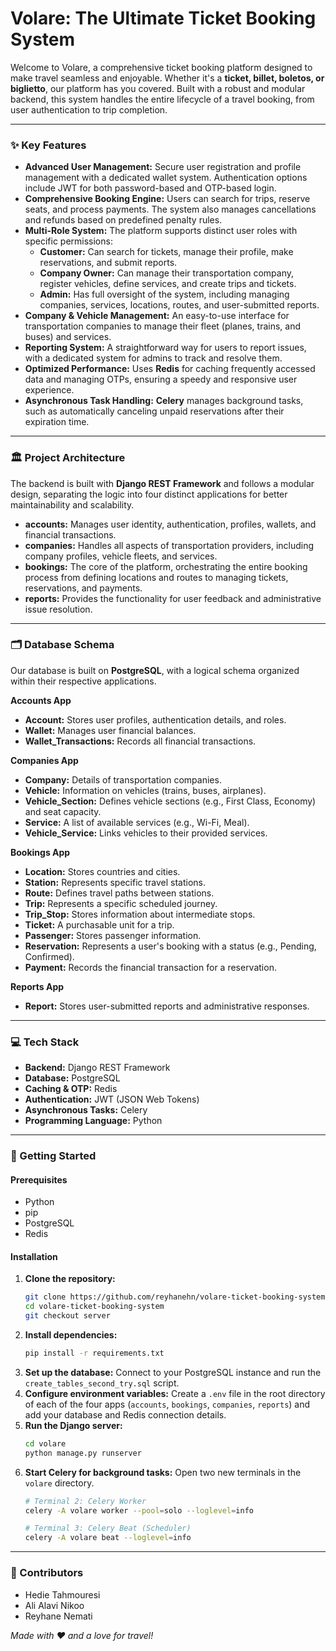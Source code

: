 # Volare: The Ultimate Ticket Booking System

Welcome to Volare, a comprehensive ticket booking platform designed to make travel seamless and enjoyable. Whether it's a **ticket, billet, boletos, or biglietto**, our platform has you covered. Built with a robust and modular backend, this system handles the entire lifecycle of a travel booking, from user authentication to trip completion.

-----

### ✨ Key Features

  * **Advanced User Management:** Secure user registration and profile management with a dedicated wallet system. Authentication options include JWT for both password-based and OTP-based login.
  * **Comprehensive Booking Engine:** Users can search for trips, reserve seats, and process payments. The system also manages cancellations and refunds based on predefined penalty rules.
  * **Multi-Role System:** The platform supports distinct user roles with specific permissions:
      * **Customer:** Can search for tickets, manage their profile, make reservations, and submit reports.
      * **Company Owner:** Can manage their transportation company, register vehicles, define services, and create trips and tickets.
      * **Admin:** Has full oversight of the system, including managing companies, services, locations, routes, and user-submitted reports.
  * **Company & Vehicle Management:** An easy-to-use interface for transportation companies to manage their fleet (planes, trains, and buses) and services.
  * **Reporting System:** A straightforward way for users to report issues, with a dedicated system for admins to track and resolve them.
  * **Optimized Performance:** Uses **Redis** for caching frequently accessed data and managing OTPs, ensuring a speedy and responsive user experience.
  * **Asynchronous Task Handling:** **Celery** manages background tasks, such as automatically canceling unpaid reservations after their expiration time.

-----

### 🏛️ Project Architecture

The backend is built with **Django REST Framework** and follows a modular design, separating the logic into four distinct applications for better maintainability and scalability.

  * **accounts:** Manages user identity, authentication, profiles, wallets, and financial transactions.
  * **companies:** Handles all aspects of transportation providers, including company profiles, vehicle fleets, and services.
  * **bookings:** The core of the platform, orchestrating the entire booking process from defining locations and routes to managing tickets, reservations, and payments.
  * **reports:** Provides the functionality for user feedback and administrative issue resolution.

-----

### 🗂️ Database Schema

Our database is built on **PostgreSQL**, with a logical schema organized within their respective applications.

**Accounts App**

  * **Account:** Stores user profiles, authentication details, and roles.
  * **Wallet:** Manages user financial balances.
  * **Wallet\_Transactions:** Records all financial transactions.

**Companies App**

  * **Company:** Details of transportation companies.
  * **Vehicle:** Information on vehicles (trains, buses, airplanes).
  * **Vehicle\_Section:** Defines vehicle sections (e.g., First Class, Economy) and seat capacity.
  * **Service:** A list of available services (e.g., Wi-Fi, Meal).
  * **Vehicle\_Service:** Links vehicles to their provided services.

**Bookings App**

  * **Location:** Stores countries and cities.
  * **Station:** Represents specific travel stations.
  * **Route:** Defines travel paths between stations.
  * **Trip:** Represents a specific scheduled journey.
  * **Trip\_Stop:** Stores information about intermediate stops.
  * **Ticket:** A purchasable unit for a trip.
  * **Passenger:** Stores passenger information.
  * **Reservation:** Represents a user's booking with a status (e.g., Pending, Confirmed).
  * **Payment:** Records the financial transaction for a reservation.

**Reports App**

  * **Report:** Stores user-submitted reports and administrative responses.

-----

### 💻 Tech Stack

  * **Backend:** Django REST Framework
  * **Database:** PostgreSQL
  * **Caching & OTP:** Redis
  * **Authentication:** JWT (JSON Web Tokens)
  * **Asynchronous Tasks:** Celery
  * **Programming Language:** Python

-----

### 🚀 Getting Started

#### Prerequisites

  * Python
  * pip
  * PostgreSQL
  * Redis

#### Installation

1.  **Clone the repository:**
    ```bash
    git clone https://github.com/reyhanehn/volare-ticket-booking-system.git
    cd volare-ticket-booking-system
    git checkout server
    ```
2.  **Install dependencies:**
    ```bash
    pip install -r requirements.txt
    ```
3.  **Set up the database:**
    Connect to your PostgreSQL instance and run the `create_tables_second_try.sql` script.
4.  **Configure environment variables:**
    Create a `.env` file in the root directory of each of the four apps (`accounts`, `bookings`, `companies`, `reports`) and add your database and Redis connection details.
5.  **Run the Django server:**
    ```bash
    cd volare
    python manage.py runserver
    ```
6.  **Start Celery for background tasks:**
    Open two new terminals in the `volare` directory.
    ```bash
    # Terminal 2: Celery Worker
    celery -A volare worker --pool=solo --loglevel=info
    ```
    ```bash
    # Terminal 3: Celery Beat (Scheduler)
    celery -A volare beat --loglevel=info
    ```

-----

### 🤝 Contributors

  * Hedie Tahmouresi
  * Ali Alavi Nikoo
  * Reyhane Nemati

*Made with ❤️ and a love for travel\!*
